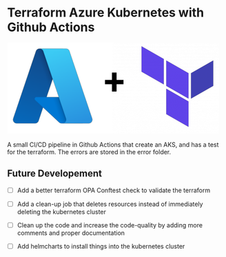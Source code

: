 # Terraform Azure Kubernetes with Github Actions



![Logo](readmeimage.png)


A small CI/CD pipeline in Github Actions that create an AKS, and has a test for the terraform. The errors are stored in the error folder.

## Future Developement

- [ ] Add a better terraform OPA Conftest check to validate the terraform <br/>
- [ ] Add a clean-up job that deletes resources instead of immediately deleting the kubernetes cluster <br/>
- [ ] Clean up the code and increase the code-quality by adding more comments and proper documentation <br/>
- [ ] Add helmcharts to install things into the kubernetes cluster <br/>
  
